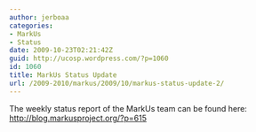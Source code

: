 ```yaml
---
author: jerboaa
categories:
- MarkUs
- Status
date: 2009-10-23T02:21:42Z
guid: http://ucosp.wordpress.com/?p=1060
id: 1060
title: MarkUs Status Update
url: /2009-2010/markus/2009/10/markus-status-update-2/
---
```


The weekly status report of the MarkUs team can be found here: <http://blog.markusproject.org/?p=615>
